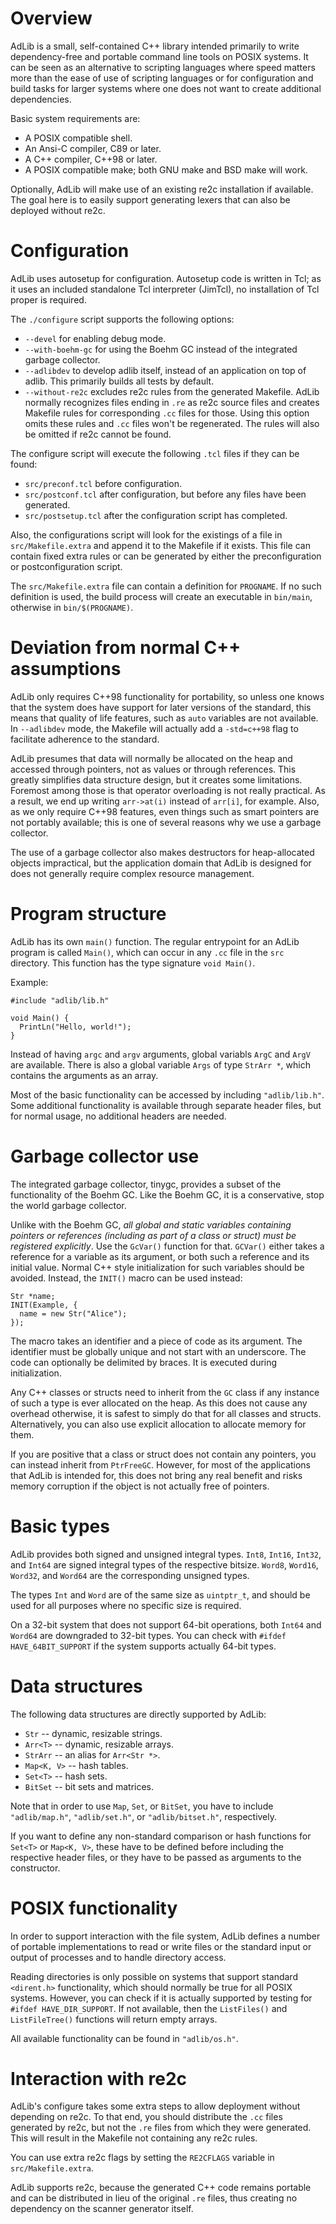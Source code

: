 # Overview

AdLib is a small, self-contained C++ library intended primarily to write
dependency-free and portable command line tools on POSIX systems. It can
be seen as an alternative to scripting languages where speed matters
more than the ease of use of scripting languages or for configuration
and build tasks for larger systems where one does not want to create
additional dependencies.

Basic system requirements are:

* A POSIX compatible shell.
* An Ansi-C compiler, C89 or later.
* A C++ compiler, C++98 or later.
* A POSIX compatible make; both GNU make and BSD make will work.

Optionally, AdLib will make use of an existing re2c installation if
available. The goal here is to easily support generating lexers that
can also be deployed without re2c.

# Configuration

AdLib uses autosetup for configuration. Autosetup code is written in
Tcl; as it uses an included standalone Tcl interpreter (JimTcl), no
installation of Tcl proper is required.

The `./configure` script supports the following options:

* `--devel` for enabling debug mode.
* `--with-boehm-gc` for using the Boehm GC instead of the integrated
  garbage collector.
* `--adlibdev` to develop adlib itself, instead of an application on
  top of adlib. This primarily builds all tests by default.
* `--without-re2c` excludes re2c rules from the generated Makefile.
  AdLib normally recognizes files ending in `.re` as re2c source files
  and creates Makefile rules for corresponding `.cc` files for those.
  Using this option omits these rules and `.cc` files won't be
  regenerated. The rules will also be omitted if re2c cannot be found.

The configure script will execute the following `.tcl` files if they
can be found:

* `src/preconf.tcl` before configuration.
* `src/postconf.tcl` after configuration, but before any files have
  been generated.
* `src/postsetup.tcl` after the configuration script has completed.

Also, the configurations script will look for the existings of a file
in `src/Makefile.extra` and append it to the Makefile if it exists.
This file can contain fixed extra rules or can be generated by either
the preconfiguration or postconfiguration script.

The `src/Makefile.extra` file can contain a definition for `PROGNAME`.
If no such definition is used, the build process will create an
executable in `bin/main`, otherwise in `bin/$(PROGNAME)`.

# Deviation from normal C++ assumptions

AdLib only requires C++98 functionality for portability, so unless one
knows that the system does have support for later versions of the
standard, this means that quality of life features, such as `auto`
variables are not available. In `--adlibdev` mode, the Makefile will
actually add a `-std=c++98` flag to facilitate adherence to the standard.

AdLib presumes that data will normally be allocated on the heap and
accessed through pointers, not as values or through references. This
greatly simplifies data structure design, but it creates some limitations.
Foremost among those is that operator overloading is not really practical.
As a result, we end up writing `arr->at(i)` instead of `arr[i]`, for
example. Also, as we only require C++98 features, even things such as
smart pointers are not portably available; this is one of several reasons
why we use a garbage collector.

The use of a garbage collector also makes destructors for heap-allocated
objects impractical, but the application domain that AdLib is designed
for does not generally require complex resource management.

# Program structure

AdLib has its own `main()` function. The regular entrypoint for an AdLib
program is called `Main()`, which can occur in any `.cc` file in the
`src` directory. This function has the type signature `void Main()`.

Example:

```
#include "adlib/lib.h"

void Main() {
  PrintLn("Hello, world!");
}
```

Instead of having `argc` and `argv` arguments, global variabls `ArgC`
and `ArgV` are available. There is also a global variable `Args` of
type `StrArr *`, which contains the arguments as an array.

Most of the basic functionality can be accessed by including
`"adlib/lib.h"`. Some additional functionality is available through
separate header files, but for normal usage, no additional headers
are needed.

# Garbage collector use

The integrated garbage collector, tinygc, provides a subset of the
functionality of the Boehm GC. Like the Boehm GC, it is a conservative,
stop the world garbage collector.

Unlike with the Boehm GC, *all global and static variables containing
pointers or references (including as part of a class or struct) must be
registered explicitly*. Use the `GcVar()` function for that. `GCVar()`
either takes a reference for a variable as its argument, or both such a
reference and its initial value. Normal C++ style initialization for
such variables should be avoided. Instead, the `INIT()` macro can be
used instead:

```
Str *name;
INIT(Example, {
  name = new Str("Alice");
});
```

The macro takes an identifier and a piece of code as its argument. The
identifier must be globally unique and not start with an underscore.
The code can optionally be delimited by braces. It is executed during
initialization.

Any C++ classes or structs need to inherit from the `GC` class if any
instance of such a type is ever allocated on the heap. As this does not
cause any overhead otherwise, it is safest to simply do that for all
classes and structs. Alternatively, you can also use explicit allocation
to allocate memory for them.

If you are positive that a class or struct does not contain any
pointers, you can instead inherit from `PtrFreeGC`. However, for most
of the applications that AdLib is intended for, this does not bring
any real benefit and risks memory corruption if the object is not
actually free of pointers.

# Basic types

AdLib provides both signed and unsigned integral types. `Int8`, `Int16`,
`Int32`, and `Int64` are signed integral types of the respective
bitsize. `Word8`, `Word16`, `Word32`, and `Word64` are the corresponding
unsigned types.

The types `Int` and `Word` are of the same size as `uintptr_t`, and
should be used for all purposes where no specific size is required.

On a 32-bit system that does not support 64-bit operations, both `Int64`
and `Word64` are downgraded to 32-bit types. You can check with `#ifdef
HAVE_64BIT_SUPPORT` if the system supports actually 64-bit types.

# Data structures

The following data structures are directly supported by AdLib:

* `Str` -- dynamic, resizable strings.
* `Arr<T>` -- dynamic, resizable arrays.
* `StrArr` -- an alias for `Arr<Str *>`.
* `Map<K, V>` -- hash tables.
* `Set<T>` -- hash sets.
* `BitSet` -- bit sets and matrices.

Note that in order to use `Map`, `Set`, or `BitSet`, you have to include
`"adlib/map.h"`, `"adlib/set.h"`, or `"adlib/bitset.h"`, respectively.

If you want to define any non-standard comparison or hash functions for `Set<T>` or `Map<K, V>`, these have to be defined before including the
respective header files, or they have to be passed as arguments to the
constructor.

# POSIX functionality

In order to support interaction with the file system, AdLib defines a
number of portable implementations to read or write files or the standard
input or output of processes and to handle directory access.

Reading directories is only possible on systems that support standard `<dirent.h>` functionality, which should normally be true for all
POSIX systems. However, you can check if it is actually supported by
testing for `#ifdef HAVE_DIR_SUPPORT`. If not available, then the
`ListFiles()` and `ListFileTree()` functions will return empty arrays.

All available functionality can be found in `"adlib/os.h"`.

# Interaction with re2c

AdLib's configure takes some extra steps to allow deployment without
depending on re2c. To that end, you should distribute the `.cc` files
generated by re2c, but not the `.re` files from which they were
generated. This will result in the Makefile not containing any re2c
rules.

You can use extra re2c flags by setting the `RE2CFLAGS` variable in
`src/Makefile.extra`.

AdLib supports re2c, because the generated C++ code remains portable
and can be distributed in lieu of the original `.re` files, thus
creating no dependency on the scanner generator itself.
